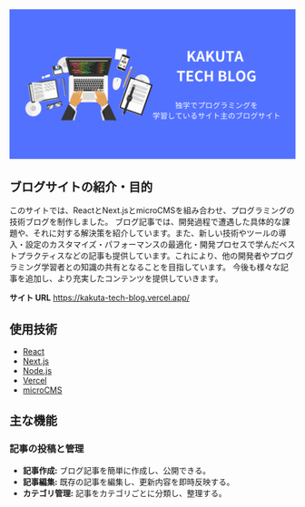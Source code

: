 <img src='/public/images/ogp.jpg'>
 
## ブログサイトの紹介・目的
このサイトでは、ReactとNext.jsとmicroCMSを組み合わせ、プログラミングの技術ブログを制作しました。
ブログ記事では、開発過程で遭遇した具体的な課題や、それに対する解決策を紹介しています。また、新しい技術やツールの導入・設定のカスタマイズ・パフォーマンスの最適化・開発プロセスで学んだベストプラクティスなどの記事も提供しています。これにより、他の開発者やプログラミング学習者との知識の共有となることを目指しています。
今後も様々な記事を追加し、より充実したコンテンツを提供していきます。

**サイト URL**
https://kakuta-tech-blog.vercel.app/

## 使用技術

- [React](https://ja.reactjs.org/)
- [Next.js](https://nextjs.org/)
- [Node.js](https://nodejs.org/ja)
- [Vercel](https://vercel.com/home)
- [microCMS](https://microcms.io/)

## 主な機能

### 記事の投稿と管理

- **記事作成:** ブログ記事を簡単に作成し、公開できる。
- **記事編集:** 既存の記事を編集し、更新内容を即時反映する。
- **カテゴリ管理:** 記事をカテゴリごとに分類し、整理する。
